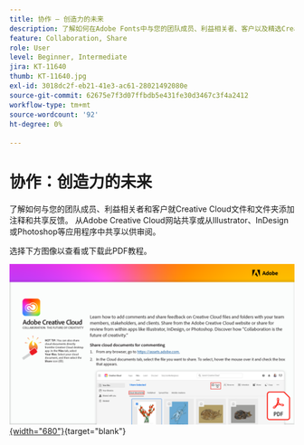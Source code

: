 ```yaml
---
title: 协作 — 创造力的未来
description: 了解如何在Adobe Fonts中与您的团队成员、利益相关者、客户以及精选Creative Cloud添加评论并共享关于字体文件和文件夹的反馈
feature: Collaboration, Share
role: User
level: Beginner, Intermediate
jira: KT-11640
thumb: KT-11640.jpg
exl-id: 3018dc2f-eb21-41e3-ac61-28021492080e
source-git-commit: 62675e7f3d07ffbdb5e431fe30d3467c3f4a2412
workflow-type: tm+mt
source-wordcount: '92'
ht-degree: 0%

---
```


# 协作：创造力的未来

了解如何与您的团队成员、利益相关者和客户就Creative Cloud文件和文件夹添加注释和共享反馈。 从Adobe Creative Cloud网站共享或从Illustrator、InDesign或Photoshop等应用程序中共享以供审阅。

选择下方图像以查看或下载此PDF教程。

[![教程的第一页图像](assets/Collaboration-The-Future-of-Creativity.png){width="680"}](assets/Collaboration-The-Future-of-Creativity.pdf){target="blank"}
